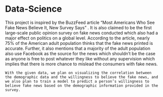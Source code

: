 # Data-Science
This project is inspired by the BuzzFeed article “Most Americans Who See Fake News Believe It, New Survey Says” . It is also claimed to be the first large-scale public opinion survey on fake news conducted which also had a major effect on politics on a global level. According to the article, nearly 75% of the American adult population thinks that the fake news printed is accurate. Further, it also mentions that a majority of the adult population also use Facebook as the source for the news which shouldn’t be the case as anyone is free to post whatever they like without any supervision which implies that there is more chance to mislead the consumers with fake news.

	With the given data, we plan on visualizing the correlation between the demographic data and the willingness to believe the fake news, and we also plan to train a model to predict a person’s willingness to believe fake news based on the demographic information provided in the survey.
